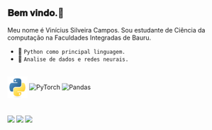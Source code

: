 ## 𝐁𝐞𝐦 𝐯𝐢𝐧𝐝𝐨.🦋

Meu nome é Vinícius Silveira Campos. Sou estudante de Ciência da computação na Faculdades Integradas de Bauru. 

- 🐍 `Python como principal linguagem.`
- 🤖 `Analise de dados e redes neurais. `

<div style="display: inline_block"><br>
  <img align="center" alt="Python" height="50" width="45" src="https://raw.githubusercontent.com/devicons/devicon/master/icons/python/python-original.svg">
  <img align="center" alt="PyTorch"  src="https://img.shields.io/badge/PyTorch-%23EE4C2C.svg?style=for-the-badge&logo=PyTorch&logoColor=white">
  <img align="center" alt="Pandas"  src="https://img.shields.io/badge/pandas-%23150458.svg?style=for-the-badge&logo=pandas&logoColor=white">

</div>

#
<div>
    <a href="https://www.linkedin.com/in/vinicius-silveira-campos-6b593b239/" target="_blank"><img src="https://img.shields.io/badge/-LinkedIn-%230077B5?style=for-the-badge&logo=linkedin&logoColor=white" target="_blank"></a> 
    <a href="https://www.instagram.com/vinicius_v_2/" target="_blank"><img src="https://img.shields.io/badge/-Instagram-%23E4405F?style=for-the-badge&logo=instagram&logoColor=white" target="_blank"></a>
    <a href="mailto:vivico2005@gmail.com" target="_blank"><img src="https://img.shields.io/badge/Gmail-D14836?style=for-the-badge&logo=gmail&logoColor=white" target="_blank"></a>
</div>
